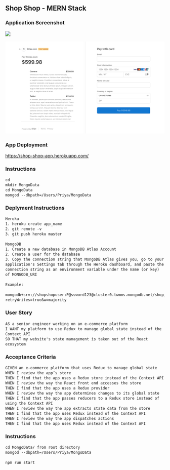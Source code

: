 ## Shop Shop - MERN Stack

### Application Screenshot

![](images/shop-shop.png)

![](images/stripe.png)

### App Deployment

https://shop-shop-app.herokuapp.com/

### Instructions 

```text
cd
mkdir MongoData
cd MongoData
mongod --dbpath=/Users/Priya/MongoData
```

### Deplyment Instructions

```text
Heroku
1. heroku create app_name
2. git remote -v
3. git push heroku master

MongoDB
1. Create a new database in MongoDB Atlas Account
2. Create a user for the database
3. Copy the connection string that MongoDB Atlas gives you, go to your application's Settings tab through the Heroku dashboard, and paste the connection string as an environment variable under the name (or key) of MONGODB_URI

Example: 

mongodb+srv://shopshopuser:P@ssword123@cluster0.twmms.mongodb.net/shop_shop_db?retryWrites=true&w=majority
```

### User Story

```text
AS a senior engineer working on an e-commerce platform
I WANT my platform to use Redux to manage global state instead of the Context API
SO THAT my website's state management is taken out of the React ecosystem
```

### Acceptance Criteria

```text
GIVEN an e-commerce platform that uses Redux to manage global state
WHEN I review the app’s store
THEN I find that the app uses a Redux store instead of the Context API
WHEN I review the way the React front end accesses the store
THEN I find that the app uses a Redux provider
WHEN I review the way the app determines changes to its global state
THEN I find that the app passes reducers to a Redux store instead of using the Context API
WHEN I review the way the app extracts state data from the store
THEN I find that the app uses Redux instead of the Context API
WHEN I review the way the app dispatches actions
THEN I find that the app uses Redux instead of the Context API
```

### Instructions

```text
cd MongoData/ from root directory
mongod --dbpath=/Users/Priya/MongoData

npm run start
```